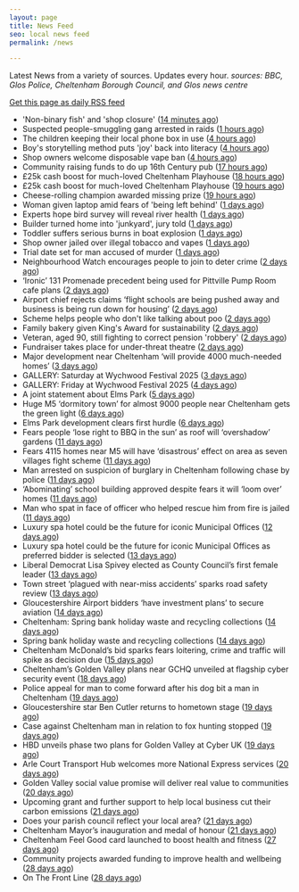 ```yaml
---
layout: page
title: News Feed
seo: local news feed
permalink: /news

---
```


Latest News from a variety of sources. Updates every hour.
_sources: BBC, Glos Police, Cheltenham Borough Council, and Glos news centre_

[Get this page as daily RSS feed](/daily.rss)

<!-- news_marker starts -->
- 'Non-binary fish' and 'shop closure' ([14 minutes ago](https://www.bbc.com/news/articles/c787lp1npgjo))
- Suspected people-smuggling gang arrested in raids ([1 hours ago](https://www.bbc.com/news/articles/cx2j67x49pwo))
- The children keeping their local phone box in use ([4 hours ago](https://www.bbc.com/news/articles/c1dekpd164no))
- Boy's storytelling method puts 'joy' back into literacy ([4 hours ago](https://www.bbc.com/news/articles/c6268ykxkdno))
- Shop owners welcome disposable vape ban ([4 hours ago](https://www.bbc.com/news/articles/cgle5pgy4lgo))
- Community raising funds to do up 16th Century pub ([17 hours ago](https://www.bbc.com/news/articles/c1kvgy4p4nwo))
- £25k cash boost for much-loved Cheltenham Playhouse ([18 hours ago](https://gloucesternewscentre.co.uk/25k-cash-boost-for-much-loved-cheltenham-playhouse/))
- £25k cash boost for much-loved Cheltenham Playhouse ([19 hours ago](https://www.cheltenham.gov.uk/news/article/3017/25k_cash_boost_for_much-loved_cheltenham_playhouse))
- Cheese-rolling champion awarded missing prize ([19 hours ago](https://www.bbc.com/news/articles/clyzjzkz2v1o))
- Woman given laptop amid fears of 'being left behind' ([1 days ago](https://www.bbc.com/news/articles/cy8nvm5v5ymo))
- Experts hope bird survey will reveal river health ([1 days ago](https://www.bbc.com/news/articles/c9wgv0dy485o))
- Builder turned home into 'junkyard', jury told ([1 days ago](https://www.bbc.com/news/articles/c7v7jqygvlpo))
- Toddler suffers serious burns in boat explosion ([1 days ago](https://www.bbc.com/news/articles/c1j5k49zg9yo))
- Shop owner jailed over illegal tobacco and vapes ([1 days ago](https://www.bbc.com/news/articles/c071jlz50peo))
- Trial date set for man accused of murder ([1 days ago](https://www.bbc.com/news/articles/cy75j4rr1x1o))
- Neighbourhood Watch encourages people to join to deter crime ([2 days ago](https://gloucesternewscentre.co.uk/neighbourhood-watch-encourages-people-to-join-to-deter-crime/))
- ‘Ironic’ 131 Promenade precedent being used for Pittville Pump Room cafe plans ([2 days ago](https://gloucesternewscentre.co.uk/ironic-131-promenade-precedent-being-used-for-pittville-pump-room-cafe-plans/))
- Airport chief rejects claims ‘flight schools are being pushed away and business is being run down for housing’ ([2 days ago](https://gloucesternewscentre.co.uk/airport-chief-rejects-claims-flight-schools-are-being-pushed-away-and-business-is-being-run-down-for-housing/))
- Scheme helps people who don't like talking about poo ([2 days ago](https://www.bbc.com/news/articles/cg711227mv2o))
- Family bakery given King's Award for sustainability ([2 days ago](https://www.bbc.com/news/articles/crr7ezreqedo))
- Veteran, aged 90, still fighting to correct pension 'robbery' ([2 days ago](https://www.bbc.com/news/articles/c2d5l7k3p31o))
- Fundraiser takes place for under-threat theatre ([2 days ago](https://www.bbc.com/news/articles/c4gk0edy66yo))
- Major development near Cheltenham ‘will provide 4000 much-needed homes’ ([3 days ago](https://gloucesternewscentre.co.uk/major-development-near-cheltenham-will-provide-4000-much-needed-homes/))
- GALLERY: Saturday at Wychwood Festival 2025 ([3 days ago](https://gloucesternewscentre.co.uk/gallery-saturday-at-wychwood-festival-2025/))
- GALLERY: Friday at Wychwood Festival 2025 ([4 days ago](https://gloucesternewscentre.co.uk/gallery-friday-at-wychwood-festival-2025/))
- A joint statement about Elms Park ([5 days ago](https://www.cheltenham.gov.uk/news/article/3015/a_joint_statement_about_elms_park))
- Huge M5 ‘dormitory town’ for almost 9000 people near Cheltenham gets the green light ([6 days ago](https://gloucesternewscentre.co.uk/huge-m5-dormitory-town-for-almost-9000-people-near-cheltenham-gets-the-green-light/))
- Elms Park development clears first hurdle ([6 days ago](https://gloucesternewscentre.co.uk/elms-park-development-clears-first-hurdle/))
- Fears people ‘lose right to BBQ in the sun’ as roof will ‘overshadow’ gardens ([11 days ago](https://gloucesternewscentre.co.uk/fears-people-lose-right-to-bbq-in-the-sun-as-roof-will-overshadow-gardens/))
- Fears 4115 homes near M5 will have ‘disastrous’ effect on area as seven villages fight scheme ([11 days ago](https://gloucesternewscentre.co.uk/fears-4115-homes-near-m5-will-have-disastrous-effect-on-area-as-seven-villages-fight-scheme/))
- Man arrested on suspicion of burglary in Cheltenham following chase by police ([11 days ago](https://gloucesternewscentre.co.uk/man-arrested-on-suspicion-of-burglary-in-cheltenham-following-chase-by-police/))
- ‘Abominating’ school building approved despite fears it will ‘loom over’ homes ([11 days ago](https://gloucesternewscentre.co.uk/abominating-school-building-approved-despite-fears-it-will-loom-over-homes/))
- Man who spat in face of officer who helped rescue him from fire is jailed ([11 days ago](https://gloucesternewscentre.co.uk/man-who-spat-in-face-of-officer-who-helped-rescue-him-from-fire-is-jailed/))
- Luxury spa hotel could be the future for iconic Municipal Offices ([12 days ago](https://gloucesternewscentre.co.uk/luxury-spa-hotel-could-be-the-future-for-iconic-municipal-offices/))
- Luxury spa hotel could be the future for iconic Municipal Offices as preferred bidder is selected ([13 days ago](https://www.cheltenham.gov.uk/news/article/3014/luxury_spa_hotel_could_be_the_future_for_iconic_municipal_offices_as_preferred_bidder_is_selected))
- Liberal Democrat Lisa Spivey elected as County Council’s first female leader ([13 days ago](https://gloucesternewscentre.co.uk/liberal-democrat-lisa-spivey-elected-as-county-councils-first-female-leader/))
- Town street ‘plagued with near-miss accidents’ sparks road safety review ([13 days ago](https://gloucesternewscentre.co.uk/town-street-plagued-with-near-miss-accidents-sparks-road-safety-review/))
- Gloucestershire Airport bidders ‘have investment plans’ to secure aviation ([14 days ago](https://gloucesternewscentre.co.uk/gloucestershire-airport-bidders-have-investment-plans-to-secure-aviation/))
- Cheltenham: Spring bank holiday waste and recycling collections ([14 days ago](https://gloucesternewscentre.co.uk/cheltenham-spring-bank-holiday-waste-and-recycling-collections/))
- Spring bank holiday waste and recycling collections ([14 days ago](https://www.cheltenham.gov.uk/news/article/3013/spring_bank_holiday_waste_and_recycling_collections))
- Cheltenham McDonald’s bid sparks fears loitering, crime and traffic will spike as decision due ([15 days ago](https://gloucesternewscentre.co.uk/cheltenham-mcdonalds-bid-sparks-fears-loitering-crime-and-traffic-will-spike-as-decision-due/))
- Cheltenham’s Golden Valley plans near GCHQ unveiled at flagship cyber security event ([18 days ago](https://gloucesternewscentre.co.uk/cheltenhams-golden-valley-plans-near-gchq-unveiled-at-flagship-cyber-security-event/))
- Police appeal for man to come forward after his dog bit a man in Cheltenham ([19 days ago](https://gloucesternewscentre.co.uk/police-appeal-for-man-to-come-forward-after-his-dog-bit-a-man-in-cheltenham/))
- Gloucestershire star Ben Cutler returns to hometown stage ([19 days ago](https://gloucesternewscentre.co.uk/gloucestershire-star-ben-cutler-returns-to-hometown-stage/))
- Case against Cheltenham man in relation to fox hunting stopped ([19 days ago](https://gloucesternewscentre.co.uk/case-against-cheltenham-man-in-relation-to-fox-hunting-stopped/))
- HBD unveils phase two plans for Golden Valley at Cyber UK ([19 days ago](https://www.cheltenham.gov.uk/news/article/3012/hbd_unveils_phase_two_plans_for_golden_valley_at_cyber_uk))
- Arle Court Transport Hub welcomes more National Express services ([20 days ago](https://gloucesternewscentre.co.uk/arle-court-transport-hub-welcomes-more-national-express-services/))
- Golden Valley social value promise will deliver real value to communities ([20 days ago](https://www.cheltenham.gov.uk/news/article/3011/golden_valley_social_value_promise_will_deliver_real_value_to_communities))
- Upcoming grant and further support to help local business cut their carbon emissions ([21 days ago](https://www.cheltenham.gov.uk/news/article/3010/upcoming_grant_and_further_support_to_help_local_business_cut_their_carbon_emissions))
- Does your parish council reflect your local area? ([21 days ago](https://www.cheltenham.gov.uk/news/article/3009/does_your_parish_council_reflect_your_local_area))
- Cheltenham Mayor’s inauguration and medal of honour ([21 days ago](https://www.cheltenham.gov.uk/news/article/3008/cheltenham_mayors_inauguration_and_medal_of_honour))
- Cheltenham Feel Good card launched to boost health and fitness ([27 days ago](https://www.cheltenham.gov.uk/news/article/3007/cheltenham_feel_good_card_launched_to_boost_health_and_fitness))
- Community projects awarded funding to improve health and wellbeing ([28 days ago](https://www.cheltenham.gov.uk/news/article/3006/community_projects_awarded_funding_to_improve_health_and_wellbeing))
- On The Front Line ([28 days ago](https://www.bbc.co.uk/iplayer/episode/m002bzh5))

<!-- news_marker ends -->
